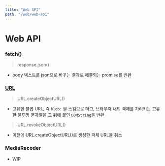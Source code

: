 ```yaml
---
title: "Web API"
path: "/web/web-api"
---
```


# Web API

### fetch()

> response.json()

- body 텍스트를 json으로 바꾸는 결과로 해결되는 promise를 반환

### [URL](https://developer.mozilla.org/ko/docs/Web/API/URL)

>  URL.createObjectURL()

- 고유한 블롭 URL, 즉 `blob:` 을 스킴으로 하고, 브라우저 내의 객체를 가리키는 고유한 불투명 문자열을 그 뒤에 붙인 [`DOMString`](https://developer.mozilla.org/ko/docs/Web/API/DOMString)을 반환

> URL.revokeObjectURL()

- 이전에 URL.createObjectURL()로 생성한 객체 URL을 취소

### MediaRecoder

- WIP

